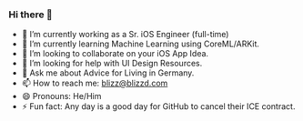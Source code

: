 ### Hi there 👋


- 🔭 I’m currently working as a Sr. iOS Engineer (full-time)
- 🌱 I’m currently learning Machine Learning using CoreML/ARKit.
- 👯 I’m looking to collaborate on your iOS App Idea.
- 🤔 I’m looking for help with UI Design Resources.
- 💬 Ask me about Advice for Living in Germany.
- 📫 How to reach me: blizz@blizzd.com
- 😄 Pronouns: He/Him
- ⚡ Fun fact: Any day is a good day for GitHub to cancel their ICE contract.

